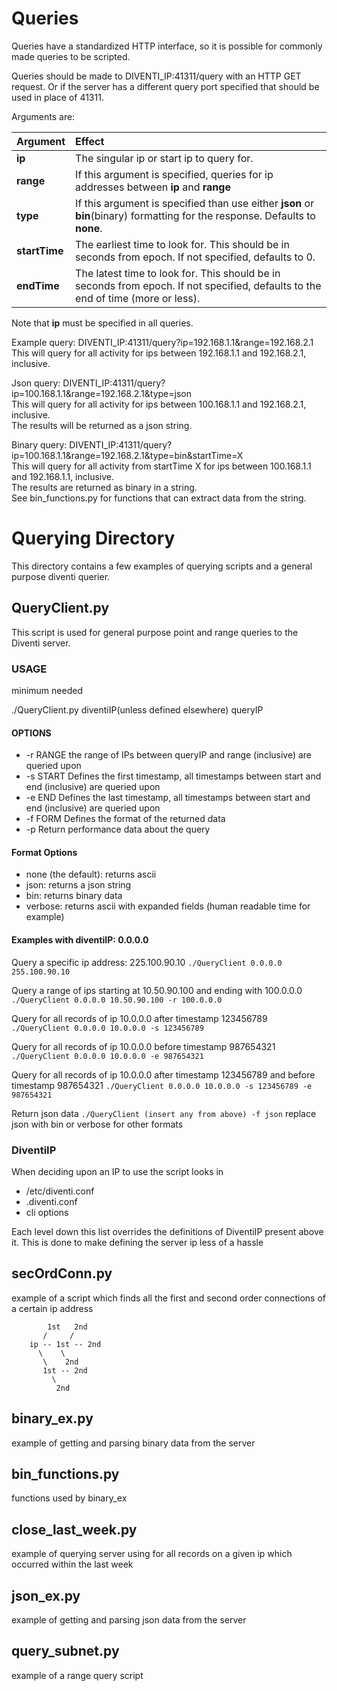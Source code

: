 # Queries
Queries have a standardized HTTP interface, so it is possible for commonly made queries to be scripted.

Queries should be made to DIVENTI_IP:41311/query with an HTTP GET request. Or if the server has a different query port specified that should be used in place of 41311.

Arguments are:

| Argument| Effect|
| :------| :----|
| **ip** | The singular ip or start ip to query for. |
| **range** | If this argument is specified, queries for ip addresses between **ip** and **range** |
| **type**	| If this argument is specified than use either **json** or **bin**(binary) formatting for the response. Defaults to **none**.|
| **startTime** | The earliest time to look for. This should be in seconds from epoch. If not specified, defaults to 0. |
| **endTime** | The latest time to look for. This should be in seconds from epoch. If not specified, defaults to the end of time (more or less). |

Note that **ip** must be specified in all queries.

Example query: DIVENTI_IP:41311/query?ip=192.168.1.1&range=192.168.2.1  
This will query for all activity for ips between 192.168.1.1 and 192.168.2.1, inclusive.  

Json query: DIVENTI_IP:41311/query?ip=100.168.1.1&range=192.168.2.1&type=json  
This will query for all activity for ips between 100.168.1.1 and 192.168.2.1, inclusive.  
The results will be returned as a json string.  

Binary query: DIVENTI_IP:41311/query?ip=100.168.1.1&range=192.168.2.1&type=bin&startTime=X  
This will query for all activity from startTime X for ips between 100.168.1.1 and 192.168.1.1, inclusive.  
The results are returned as binary in a string.  
See bin_functions.py for functions that can extract data from the string.

# Querying Directory
This directory contains a few examples of querying scripts and a general purpose diventi querier.

## QueryClient.py
This script is used for general purpose point and range queries to the Diventi server.

### USAGE
minimum needed

./QueryClient.py diventiIP(unless defined elsewhere) queryIP

#### OPTIONS
* -r RANGE 	the range of IPs between queryIP and range (inclusive) are queried upon
* -s START 	Defines the first timestamp, all timestamps between start and end (inclusive) are queried upon
* -e END 		Defines the last timestamp, all timestamps between start and end (inclusive) are queried upon
* -f FORM		Defines the format of the returned data
* -p 			Return performance data about the query

#### Format Options
* none (the default): returns ascii
* json: returns a json string
* bin: returns binary data
* verbose: returns ascii with expanded fields (human readable time for example)

#### Examples with diventiIP: 0.0.0.0
Query a specific ip address: 225.100.90.10
`./QueryClient 0.0.0.0 255.100.90.10`

Query a range of ips starting at 10.50.90.100 and ending with 100.0.0.0
`./QueryClient 0.0.0.0 10.50.90.100 -r 100.0.0.0`

Query for all records of ip 10.0.0.0 after timestamp 123456789
`./QueryClient 0.0.0.0 10.0.0.0 -s 123456789`

Query for all records of ip 10.0.0.0 before timestamp 987654321
`./QueryClient 0.0.0.0 10.0.0.0 -e 987654321`

Query for all records of ip 10.0.0.0 after timestamp 123456789 and before timestamp 987654321
`./QueryClient 0.0.0.0 10.0.0.0 -s 123456789 -e 987654321`

Return json data
`./QueryClient (insert any from above) -f json`
replace json with bin or verbose for other formats

### DiventiIP

When deciding upon an IP to use the script looks in
* /etc/diventi.conf
* .diventi.conf
* cli options

Each level down this list overrides the definitions of DiventiIP present above it. This is done to make defining the server ip less of a hassle

## secOrdConn.py
example of a script which finds all the first and second order connections of a certain ip address

```
	    1st   2nd
	   /     /
	ip -- 1st -- 2nd
	  \    \
	   \    2nd
	   1st -- 2nd
	     \ 
	      2nd
```

## binary_ex.py
example of getting and parsing binary data from the server

## bin_functions.py
functions used by binary_ex

## close_last_week.py
example of querying server using for all records on a given ip which occurred within the last week

## json_ex.py
example of getting and parsing json data from the server

## query_subnet.py
example of a range query script

